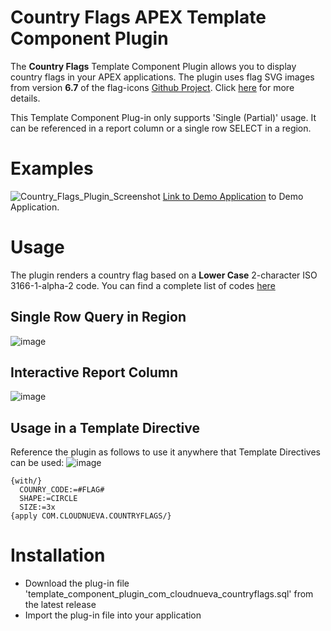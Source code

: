 # Country Flags APEX Template Component Plugin
The **Country Flags** Template Component Plugin allows you to display country flags in your APEX applications. The plugin uses flag SVG images from version **6.7** of the flag-icons [Github Project](https://flagicons.lipis.dev/). Click [here](https://flagicons.lipis.dev/) for more details.

This Template Component Plug-in only supports 'Single (Partial)' usage. It can be referenced in a report column or a single row SELECT in a region.

# Examples
![Country_Flags_Plugin_Screenshot](https://github.com/jon-dixon/country_flags_apex_tcp/assets/107701070/37cb27cc-d3c6-4ba5-bdae-a22c29071231)
[Link to Demo Application](https://apex.oracle.com/pls/apex/r/jdd/flags/home) to Demo Application.

# Usage
The plugin renders a country flag based on a <b>Lower Case</b> 2-character ISO 3166-1-alpha-2 code. You can find a complete list of codes [here](https://www.iso.org/obp/ui/#search)

## Single Row Query in Region
![image](https://github.com/jon-dixon/country_flags_apex_tcp/assets/107701070/c3c7ace0-ca87-4160-bc09-621ea5ef1684)

## Interactive Report Column
![image](https://github.com/jon-dixon/country_flags_apex_tcp/assets/107701070/d6c81d7f-8829-46c1-8ca5-0663ce9074bd)

## Usage in a Template Directive
Reference the plugin as follows to use it anywhere that Template Directives can be used:
![image](https://github.com/jon-dixon/country_flags_apex_tcp/assets/107701070/8d9495a1-2dde-4110-9b26-0c749698c6cf)
```
{with/}
  COUNRY_CODE:=#FLAG#
  SHAPE:=CIRCLE
  SIZE:=3x
{apply COM.CLOUDNUEVA.COUNTRYFLAGS/}
```
# Installation
- Download the plug-in file 'template_component_plugin_com_cloudnueva_countryflags.sql' from the latest release
- Import the plug-in file into your application
